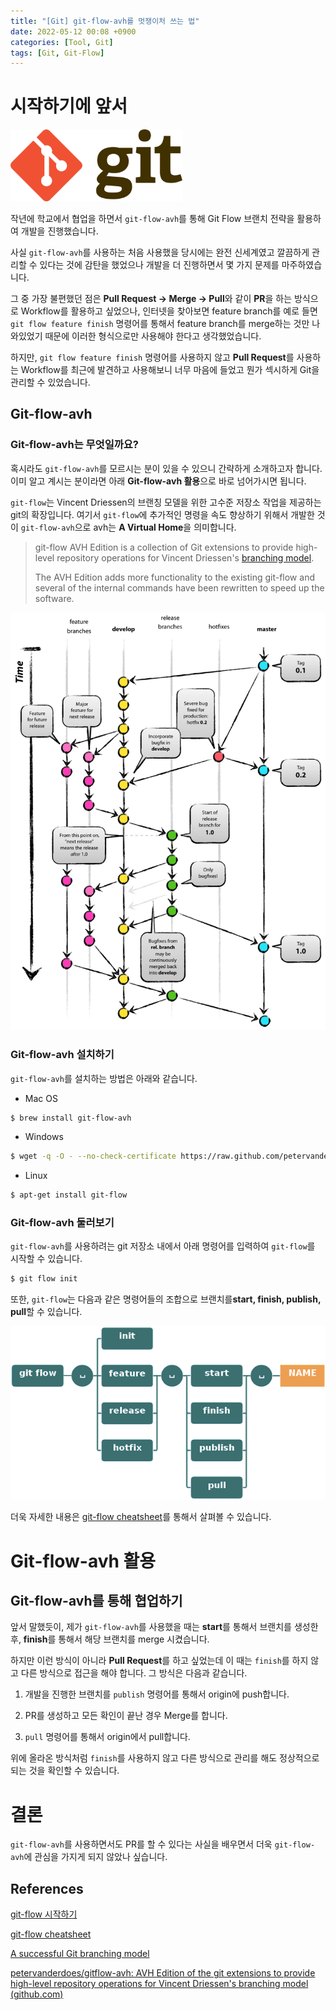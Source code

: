 ```yaml
---
title: "[Git] git-flow-avh를 멋쟁이처 쓰는 법"
date: 2022-05-12 00:08 +0900
categories: [Tool, Git]
tags: [Git, Git-Flow]
---
```


# 시작하기에 앞서

<img title="" src="/uploads/0c81fdc9e1b3739a4dbd4e611b76c6f2dbd17473.png" alt="loading-ag-1603" width="275" data-align="center">

작년에 학교에서 협업을 하면서 `git-flow-avh`를 통해 Git Flow 브랜치 전략을 활용하여 개발을 진행했습니다.

사실 `git-flow-avh`를 사용하는 처음 사용했을 당시에는 완전 신세계였고 깔끔하게 관리할 수 있다는 것에 감탄을 했었으나 개발을 더 진행하면서 몇 가지 문제를 마주하였습니다.

그 중 가장 불편했던 점은 **Pull Request -> Merge -> Pull**와 같이 **PR**을 하는 방식으로 Workflow를 활용하고 싶었으나, 인터넷을 찾아보면 feature branch를 예로 들면 `git flow feature finish` 명령어를 통해서 feature branch를 merge하는 것만 나와있었기 때문에 이러한 형식으로만 사용해야 한다고 생각했었습니다.

하지만, `git flow feature finish` 명령어를 사용하지 않고 **Pull Request**를 사용하는 Workflow를 최근에 발견하고 사용해보니 너무 마음에 들었고 뭔가 섹시하게 Git을 관리할 수 있었습니다.

## Git-flow-avh

### Git-flow-avh는 무엇일까요?

혹시라도 `git-flow-avh`를 모르시는 분이 있을 수 있으니 간략하게 소개하고자 합니다. 이미 알고 계시는 분이라면 아래 **Git-flow-avh 활용**으로 바로 넘어가시면 됩니다.

`git-flow`는 Vincent Driessen의 브랜칭 모델을 위한 고수준 저장소 작업을 제공하는 git의 확장입니다. 여기서 `git-flow`에 추가적인 명령을 속도 향상하기 위해서 개발한 것이 `git-flow-avh`으로 avh는 **A Virtual Home**을 의미합니다.

> git-flow AVH Edition is a collection of Git extensions to provide high-level repository operations for Vincent Driessen's [branching model](http://nvie.com/posts/a-successful-git-branching-model/).
>
> The AVH Edition adds more functionality to the existing git-flow and several of the internal commands have been rewritten to speed up the software.

<img title="" src="/uploads/f1015928c499dd75f0b777e69d76b53306aad9dc.png" alt="loading-ag-1594" width="550" data-align="center">

### Git-flow-avh 설치하기

`git-flow-avh`를 설치하는 방법은 아래와 같습니다.

- Mac OS

```bash
$ brew install git-flow-avh
```

- Windows

```bash
$ wget -q -O - --no-check-certificate https://raw.github.com/petervanderdoes/gitflow-avh/develop/contrib/gitflow-installer.sh install stable | bash
```

- Linux

```bash
$ apt-get install git-flow
```

### Git-flow-avh 둘러보기

`git-flow-avh`를 사용하려는 git 저장소 내에서 아래 명령어를 입력하여 `git-flow`를 시작할 수 있습니다.

```bash
$ git flow init
```

또한, `git-flow`는 다음과 같은 명령어들의 조합으로 브랜치를**start, finish, publish, pull**할 수 있습니다.

<img title="" src="/uploads/6b112175d9db0e1595d09a20f5f7ec78537e26f3.png" alt="loading-ag-1595" width="540" data-align="center">

더욱 자세한 내용은 [git-flow cheatsheet](https://danielkummer.github.io/git-flow-cheatsheet/index.ko_KR.html)를 통해서 살펴볼 수 있습니다.

# Git-flow-avh 활용

## Git-flow-avh를 통해 협업하기

앞서 말했듯이, 제가 `git-flow-avh`를 사용했을 때는 **start**를 통해서 브랜치를 생성한 후, **finish**를 통해서 해당 브랜치를 merge 시켰습니다.

하지만 이런 방식이 아니라 **Pull Request**를 하고 싶었는데 이 때는 `finish`를 하지 않고 다른 방식으로 접근을 해야 합니다. 그 방식은 다음과 같습니다.

1. 개발을 진행한 브랜치를 `publish` 명령어를 통해서 origin에 push합니다.

2. PR를 생성하고 모든 확인이 끝난 경우 Merge를 합니다.

3. `pull` 명령어를 통해서 origin에서 pull합니다.

위에 올라온 방식처럼 `finish`를 사용하지 않고 다른 방식으로 관리를 해도 정상적으로 되는 것을 확인할 수 있습니다.

# 결론

`git-flow-avh`를 사용하면서도 PR를 할 수 있다는 사실을 배우면서 더욱 `git-flow-avh`에 관심을 가지게 되지 않았나 싶습니다.

## References

[git-flow 시작하기](https://til.younho9.dev/log/2021/2021/07/06/hello-git-flow/)

[git-flow cheatsheet](https://danielkummer.github.io/git-flow-cheatsheet/index.ko_KR.html)

[A successful Git branching model](https://nvie.com/posts/a-successful-git-branching-model/)

[petervanderdoes/gitflow-avh: AVH Edition of the git extensions to provide high-level repository operations for Vincent Driessen's branching model (github.com)](https://github.com/petervanderdoes/gitflow-avh)
